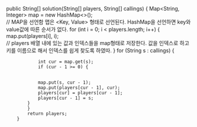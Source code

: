 public String[] solution(String[] players, String[] callings) {
            Map<String, Integer> map = new HashMap<>();  
            // MAP을 선언함 맵은 <Key, Value> 형태로 선언된다. HashMap을 선언하면 key와 value값에 따른 순서가 없다.
            for (int i = 0; i < players.length; i++) {
                map.put(players[i], i);  
                // players 배열 내에 있는 값과 인덱스들을 map형태로 저장한다. 값을 인덱스로 하고 키를 이름으로 해서 인덱스를 쉽게 찾도록 하였따.
            }
            for (String s : callings) {

                int cur = map.get(s);
                if (cur - 1 >= 0) {


                map.put(s, cur - 1);
                map.put(players[cur - 1], cur);
                players[cur] = players[cur - 1];
                players[cur - 1] = s;
            }
            }
            return players;
        }
    
